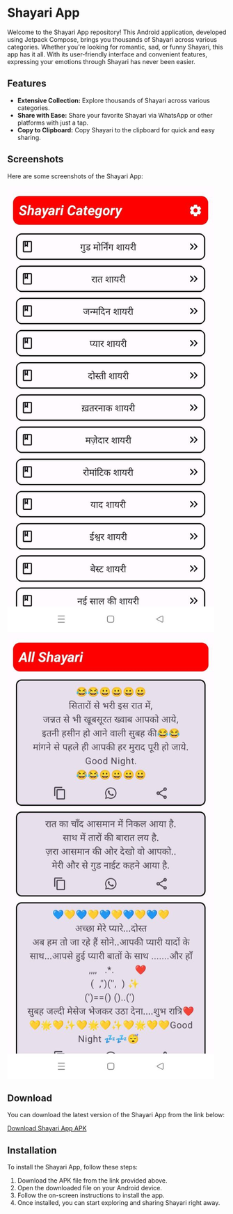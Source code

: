 # Shayari App

Welcome to the Shayari App repository! This Android application, developed using Jetpack Compose, brings you thousands of Shayari across various categories. Whether you're looking for romantic, sad, or funny Shayari, this app has it all. With its user-friendly interface and convenient features, expressing your emotions through Shayari has never been easier.

## Features

- **Extensive Collection:** Explore thousands of Shayari across various categories.
- **Share with Ease:** Share your favorite Shayari via WhatsApp or other platforms with just a tap.
- **Copy to Clipboard:** Copy Shayari to the clipboard for quick and easy sharing.

## Screenshots

Here are some screenshots of the Shayari App:

![Screenshot 1](Screenshots/Shayari_home.jpg)
![Screenshot 2](Screenshots/Shayari_screen.jpg)

## Download

You can download the latest version of the Shayari App from the link below:

[Download Shayari App APK](https://github.com/Shams66789/Shayari_App/raw/main/APK/Shayari.apk)

## Installation

To install the Shayari App, follow these steps:

1. Download the APK file from the link provided above.
2. Open the downloaded file on your Android device.
3. Follow the on-screen instructions to install the app.
4. Once installed, you can start exploring and sharing Shayari right away.

